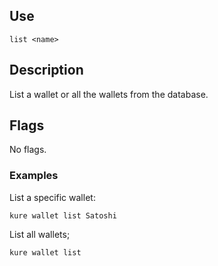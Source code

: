 ## Use 

`list <name>`

## Description

List a wallet or all the wallets from the database.

## Flags

No flags.

### Examples

List a specific wallet:
```
kure wallet list Satoshi
```

List all wallets;
```
kure wallet list
```
